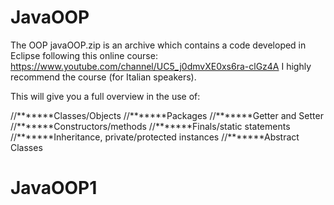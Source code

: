 # JavaOOP
The OOP javaOOP.zip is an archive which contains a code developed in Eclipse following this online course:
https://www.youtube.com/channel/UC5_j0dmvXE0xs6ra-clGz4A
I highly recommend the course (for Italian speakers). 

This will give you a full overview in the use of:

//*******Classes/Objects
//*******Packages
//*******Getter and Setter 
//*******Constructors/methods
//*******Finals/static statements
//*******Inheritance, private/protected instances
//*******Abstract Classes


# JavaOOP1
